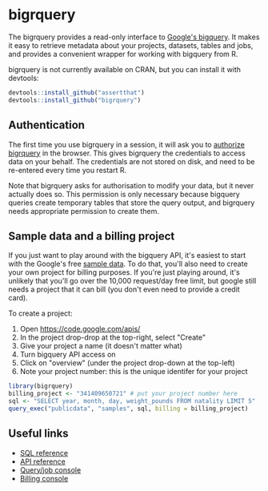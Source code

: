 # bigrquery

The bigrquery provides a read-only interface to [Google's bigquery](https://developers.google.com/bigquery/). It makes it easy to retrieve metadata about your projects, datasets, tables and jobs, and provides a convenient wrapper for working with bigquery from R.

bigrquery is not currently available on CRAN, but you can install it with devtools:

```R
devtools::install_github("assertthat")
devtools::install_github("bigrquery")
```

## Authentication

The first time you use bigrquery in a session, it will ask you to [authorize bigrquery](https://developers.google.com/bigquery/authorization) in the browser. This gives bigrquery the credentials to access data on your behalf. The credentials are not stored on disk, and need to be re-entered every time you restart R.

Note that bigrquery asks for authorisation to modify your data, but it never actually does so. This permission is only necessary because bigquery queries create temporary tables that store the query output, and bigrquery needs appropriate permission to create them.

## Sample data and a billing project

If you just want to play around with the bigquery API, it's easiest to start with the Google's free [sample data](https://developers.google.com/bigquery/docs/sample-tables). To do that, you'll also need to create your own project for billing purposes. If you're just playing around, it's unlikely that you'll go over the 10,000 request/day free limit, but google still needs a project that it can bill (you don't even need to provide a credit card).

To create a project:

1. Open https://code.google.com/apis/
2. In the project drop-drop at the top-right, select "Create"
3. Give your project a name (it doesn't matter what)
4. Turn bigquery API access on 
5. Click on "overview" (under the project drop-down at the top-left)
6. Note your project number: this is the unique identifer for your project

```R
library(bigrquery)
billing_project <- "341409650721" # put your project number here
sql <- "SELECT year, month, day, weight_pounds FROM natality LIMIT 5"
query_exec("publicdata", "samples", sql, billing = billing_project)
```

## Useful links

* [SQL reference](https://developers.google.com/bigquery/query-reference)
* [API reference](https://developers.google.com/bigquery/docs/reference/v2/)
* [Query/job console](https://bigquery.cloud.google.com/)
* [Billing console](https://cloud.google.com/console)

